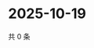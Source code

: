 # 2025-10-19

共 0 条

<!-- BEGIN ZHIHUVIDEO -->
<!-- 最后更新时间 Sun Oct 19 2025 11:41:09 GMT+0800 (China Standard Time) -->

<!-- END ZHIHUVIDEO -->
